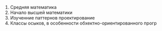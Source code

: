 1. Средняя математика
2. Начало высшей математики
3. Изученние паттернов проектирование
4. Классы осыков, в особенности обхектно-ориентированного прогр
<!--stackedit_data:
eyJoaXN0b3J5IjpbLTUzNTcxMDcwOF19
-->